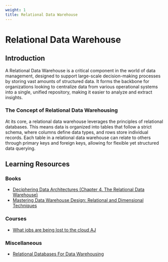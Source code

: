 ```yaml
---
weight: 1
title: Relational Data Warehouse
---
```


# Relational Data Warehouse

## Introduction

A Relational Data Warehouse is a critical component in the world of data management, designed to support large-scale decision-making processes by storing vast amounts of structured data. It forms the backbone for organizations looking to centralize data from various operational systems into a single, unified repository, making it easier to analyze and extract insights.

### The Concept of Relational Data Warehousing
At its core, a relational data warehouse leverages the principles of relational databases. This means data is organized into tables that follow a strict schema, where columns define data types, and rows store individual records. Each table in a relational data warehouse can relate to others through primary keys and foreign keys, allowing for flexible yet structured data querying.


## Learning Resources

### Books
- [Deciphering Data Architectures (Chapter 4. The Relational Data Warehouse)](https://www.oreilly.com/library/view/deciphering-data-architectures/9781098150754/)
- [Mastering Data Warehouse Design: Relational and Dimensional Techniques](https://www.amazon.co.uk/Mastering-Data-Warehouse-Design-Dimensional/dp/0471324213)


### Courses
- [What jobs are being lost to the cloud AJ](https://www.youtube.com/watch?v=c_M0iJ6jmSA)


### Miscellaneous
- [Relational Databases For Data Warehousing](https://www.supplychainmarket.com/doc/relational-databases-for-data-warehousing-0001)

